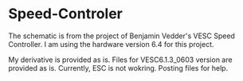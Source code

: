 # Speed-Controler
The schematic is from the project of Benjamin Vedder's VESC Speed Controller.
I am using the hardware version 6.4 for this project.

My derivative is provided as is. Files for VESC6.1.3_0603 version are provided as is. Currently, ESC is not wokring. Posting files for help.
